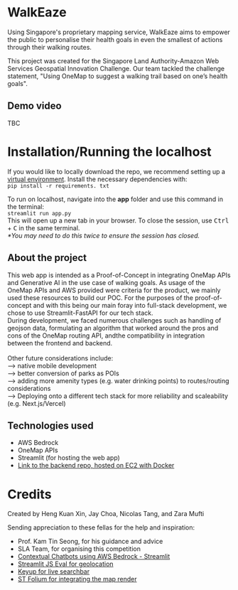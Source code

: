 # WalkEaze
Using Singapore's proprietary mapping service, WalkEaze aims to empower the public to personalise their health goals in even the smallest of actions through their walking routes.

This project was created for the Singapore Land Authority-Amazon Web Services Geospatial Innovation Challenge. Our team tackled the challenge statement, "Using OneMap to suggest a walking trail based on one’s health goals". 

## Demo video
TBC

# Installation/Running the localhost

If you would like to locally download the repo, we recommend setting up a [virtual environment](https://www.freecodecamp.org/news/how-to-setup-virtual-environments-in-python/).
Install the necessary dependencies with:
<br>
```pip install -r requirements. txt```

To run on localhost, navigate into the **app** folder and use this command in the terminal:
<br>
```streamlit run app.py```
<br>
This will open up a new tab in your browser. To close the session, use <kbd>Ctrl</kbd> + <kbd>C</kbd> in the same terminal. 
<br>
<i> *You may need to do this twice to ensure the session has closed.</i>

## About the project

This web app is intended as a Proof-of-Concept in integrating OneMap APIs and Generative AI in the use case of walking goals. 
As usage of the OneMap APIs and AWS provided were criteria for the product, we mainly used these resources to build our POC. For the purposes of the proof-of-concept and with this being our main foray into full-stack development, we chose to use Streamlit-FastAPI for our tech stack.
<br>
During development, we faced numerous challenges such as handling of geojson data, formulating an algorithm that worked around the pros and cons of the OneMap routing API, andthe compatibility in integration between the frontend and backend. 
<br><br>
Other future considerations include:
<br>--> native mobile development 
<br>--> better conversion of parks as POIs
<br>--> adding more amenity types (e.g. water drinking points) to routes/routing considerations
<br>--> Deploying onto a different tech stack for more reliability and scaleability (e.g. Next.js/Vercel)

## Technologies used
 - AWS Bedrock
 - OneMap APIs
 - Streamlit (for hosting the web app)
 - [Link to the backend repo, hosted on EC2 with Docker](https://github.com/drgnfrts/notwaze-backend)

# Credits
Created by Heng Kuan Xin, Jay Choa, Nicolas Tang, and Zara Mufti

Sending appreciation to these fellas for the help and inspiration:
- Prof. Kam Tin Seong, for his guidance and advice
- SLA Team, for organising this competition
- [Contextual Chatbots using AWS Bedrock - Streamlit](https://github.com/aws-samples/amazon-bedrock-samples/tree/main/rag-solutions/contextual-chatbot-using-knowledgebase)
- [Streamlit JS Eval for geolocation](https://github.com/aghasemi/streamlit_js_eval)
- [Keyup for live searchbar](https://github.com/blackary/streamlit-keyup)
- [ST Folium for integrating the map render](https://github.com/randyzwitch/streamlit-folium/tree/master)